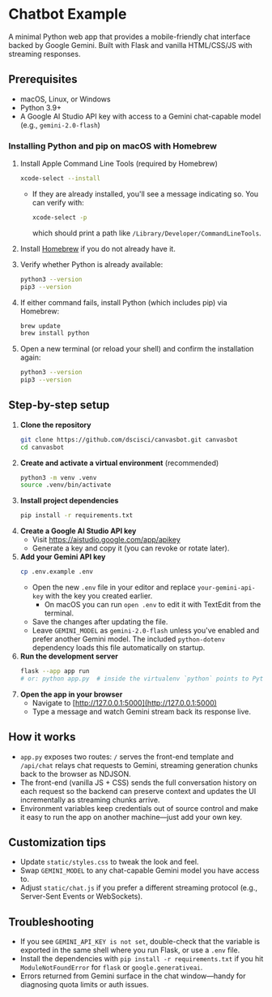 # Chatbot Example

A minimal Python web app that provides a mobile-friendly chat interface backed by Google Gemini. Built with Flask and vanilla HTML/CSS/JS with streaming responses.

## Prerequisites

- macOS, Linux, or Windows
- Python 3.9+
- A Google AI Studio API key with access to a Gemini chat-capable model (e.g., `gemini-2.0-flash`)

### Installing Python and pip on macOS with Homebrew

1. Install Apple Command Line Tools (required by Homebrew)
   ```bash
   xcode-select --install
   ```
   - If they are already installed, you'll see a message indicating so. You can verify with:
     ```bash
     xcode-select -p
     ```
     which should print a path like `/Library/Developer/CommandLineTools`.

2. Install [Homebrew](https://brew.sh/) if you do not already have it.
3. Verify whether Python is already available:
   ```bash
   python3 --version
   pip3 --version
   ```
4. If either command fails, install Python (which includes pip) via Homebrew:
   ```bash
   brew update
   brew install python
   ```
5. Open a new terminal (or reload your shell) and confirm the installation again:
   ```bash
   python3 --version
   pip3 --version
   ```

## Step-by-step setup

1. **Clone the repository**
   ```bash
   git clone https://github.com/dscisci/canvasbot.git canvasbot
   cd canvasbot
   ```
2. **Create and activate a virtual environment** (recommended)
   ```bash
   python3 -m venv .venv
   source .venv/bin/activate
   ```
3. **Install project dependencies**
   ```bash
   pip install -r requirements.txt
   ```
4. **Create a Google AI Studio API key**
   - Visit <a href="https://aistudio.google.com/app/apikey" target="_blank" rel="noopener noreferrer">https://aistudio.google.com/app/apikey</a>
   - Generate a key and copy it (you can revoke or rotate later).
5. **Add your Gemini API key**
   ```bash
   cp .env.example .env
   ```
   - Open the new `.env` file in your editor and replace `your-gemini-api-key` with the key you created earlier.
     - On macOS you can run `open .env` to edit it with TextEdit from the terminal.
   - Save the changes after updating the file.
   - Leave `GEMINI_MODEL` as `gemini-2.0-flash` unless you've enabled and prefer another Gemini model.
   The included `python-dotenv` dependency loads this file automatically on startup.
6. **Run the development server**
   ```bash
   flask --app app run
   # or: python app.py  # inside the virtualenv `python` points to Python 3
   ```
7. **Open the app in your browser**
   - Navigate to [http://127.0.0.1:5000](http://127.0.0.1:5000)
   - Type a message and watch Gemini stream back its response live.

## How it works

- `app.py` exposes two routes: `/` serves the front-end template and `/api/chat` relays chat requests to Gemini, streaming generation chunks back to the browser as NDJSON.
- The front-end (vanilla JS + CSS) sends the full conversation history on each request so the backend can preserve context and updates the UI incrementally as streaming chunks arrive.
- Environment variables keep credentials out of source control and make it easy to run the app on another machine—just add your own key.

## Customization tips

- Update `static/styles.css` to tweak the look and feel.
- Swap `GEMINI_MODEL` to any chat-capable Gemini model you have access to.
- Adjust `static/chat.js` if you prefer a different streaming protocol (e.g., Server-Sent Events or WebSockets).

## Troubleshooting

- If you see `GEMINI_API_KEY is not set`, double-check that the variable is exported in the same shell where you run Flask, or use a `.env` file.
- Install the dependencies with `pip install -r requirements.txt` if you hit `ModuleNotFoundError` for `flask` or `google.generativeai`.
- Errors returned from Gemini surface in the chat window—handy for diagnosing quota limits or auth issues.
